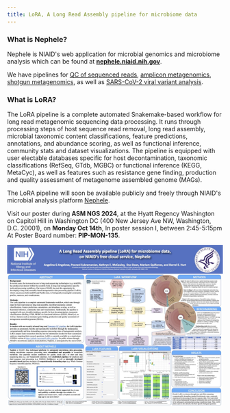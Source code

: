 ```yaml
---
title: LoRA, A Long Read Assembly pipeline for microbiome data
---
```


### What is Nephele?

Nephele is NIAID's web application for microbial genomics and microbiome analysis which can be found at **[nephele.niaid.nih.gov](https://nephele.niaid.nih.gov/)**.  

We have pipelines for [QC of sequenced reads](https://nephele.niaid.nih.gov/user_guide_pipes/#qc_pipes), [amplicon metagenomics](https://nephele.niaid.nih.gov/user_guide_pipes/#amplicon_pipes), 
[shotgun metagenomics](https://nephele.niaid.nih.gov/user_guide_pipes/#wgs_pipes), as well as [SARS-CoV-2 viral variant analysis](https://nephele.niaid.nih.gov/user_guide_pipes/#sars_cov2_pipes).

### What is LoRA?

The LoRA pipeline is a complete automated Snakemake-based workflow for long read metagenomic sequencing data processing.
It runs through processing steps of host sequence read removal, long read assembly, microbial taxonomic content classifications,
feature predictions, annotations, and abundance scoring, as well as functional inference, community stats and dataset visualizations. 
The pipeline is equipped with user electable databases specific for host decontamination, taxonomic classifications (RefSeq, GTdb, 
MGBC) or functional inference (KEGG, MetaCyc), as well as features such as resistance gene finding, production and quality
assessment of metagenome assembled genome (MAGs). 

The LoRA pipeline will soon be available publicly and freely through NIAID's microbial analysis platform [Nephele](https://nephele.niaid.nih.gov/).

Visit our poster 
during **ASM NGS 2024**, 
at the Hyatt Regency Washington on Capitol Hill in Washington DC (400 New Jersey Ave NW, Washington, D.C. 20001),
on **Monday Oct 14th**,
In poster session I,  between 2:45-5:15pm 
At Poster Board number: **PIP-MON-135**.



[![poster thumbnail](assets/LoRA_poster_v2.jpg)](assets/LoRA_poster_v2.pdf)
